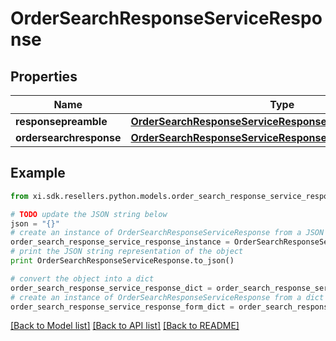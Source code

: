 # OrderSearchResponseServiceResponse


## Properties

Name | Type | Description | Notes
------------ | ------------- | ------------- | -------------
**responsepreamble** | [**OrderSearchResponseServiceResponseResponsepreamble**](OrderSearchResponseServiceResponseResponsepreamble.md) |  | [optional] 
**ordersearchresponse** | [**OrderSearchResponseServiceResponseOrdersearchresponse**](OrderSearchResponseServiceResponseOrdersearchresponse.md) |  | [optional] 

## Example

```python
from xi.sdk.resellers.python.models.order_search_response_service_response import OrderSearchResponseServiceResponse

# TODO update the JSON string below
json = "{}"
# create an instance of OrderSearchResponseServiceResponse from a JSON string
order_search_response_service_response_instance = OrderSearchResponseServiceResponse.from_json(json)
# print the JSON string representation of the object
print OrderSearchResponseServiceResponse.to_json()

# convert the object into a dict
order_search_response_service_response_dict = order_search_response_service_response_instance.to_dict()
# create an instance of OrderSearchResponseServiceResponse from a dict
order_search_response_service_response_form_dict = order_search_response_service_response.from_dict(order_search_response_service_response_dict)
```
[[Back to Model list]](../README.md#documentation-for-models) [[Back to API list]](../README.md#documentation-for-api-endpoints) [[Back to README]](../README.md)


